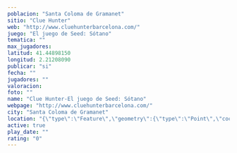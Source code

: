 ```yaml
---
poblacion: "Santa Coloma de Gramanet"
sitio: "Clue Hunter"
web: "http://www.cluehunterbarcelona.com/"
juego: "El juego de Seed: Sótano"
tematica: ""
max_jugadores: 
latitud: 41.44898150
longitud: 2.21208090
publicar: "si"
fecha: ""
jugadores: ""
valoracion: 
foto: ""
name: "Clue Hunter-El juego de Seed: Sótano"
webpage: "http://www.cluehunterbarcelona.com/"
city: "Santa Coloma de Gramanet"
location: "{\"type\":\"Feature\",\"geometry\":{\"type\":\"Point\",\"coordinates\":[2.2120809,41.4489815]}}"
active: true
play_date: ""
rating: "0"
---
```

